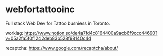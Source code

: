 # webfortattooinc

Full stack Web Dev for Tattoo busniess in Toronto. 

worklag:
https://www.notion.so/de4a7fd4c8164400a9acb6f9ccc44690?v=05a2fa5f0f1242deb83b528f98140c4d


recaptcha:
https://www.google.com/recaptcha/about/